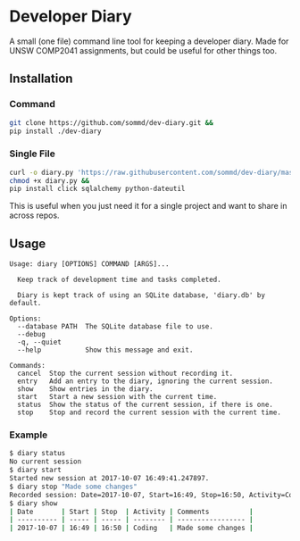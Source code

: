 # Developer Diary

A small (one file) command line tool for keeping a developer diary. Made for UNSW COMP2041 assignments, but could be useful for other things too.

## Installation

### Command

```sh
git clone https://github.com/sommd/dev-diary.git &&
pip install ./dev-diary
```

### Single File

```sh
curl -o diary.py 'https://raw.githubusercontent.com/sommd/dev-diary/master/diary.py' &&
chmod +x diary.py &&
pip install click sqlalchemy python-dateutil
```

This is useful when you just need it for a single project and want to share in across repos.

## Usage

```
Usage: diary [OPTIONS] COMMAND [ARGS]...

  Keep track of development time and tasks completed.

  Diary is kept track of using an SQLite database, 'diary.db' by default.

Options:
  --database PATH  The SQLite database file to use.
  --debug
  -q, --quiet
  --help           Show this message and exit.

Commands:
  cancel  Stop the current session without recording it.
  entry   Add an entry to the diary, ignoring the current session.
  show    Show entries in the diary.
  start   Start a new session with the current time.
  status  Show the status of the current session, if there is one.
  stop    Stop and record the current session with the current time.
```

### Example

```sh
$ diary status
No current session
$ diary start
Started new session at 2017-10-07 16:49:41.247897.
$ diary stop "Made some changes"
Recorded session: Date=2017-10-07, Start=16:49, Stop=16:50, Activity=Coding, Comments=Made some changes.
$ diary show
| Date       | Start | Stop  | Activity | Comments          |
| ---------- | ----- | ----- | -------- | ----------------- |
| 2017-10-07 | 16:49 | 16:50 | Coding   | Made some changes |
```
